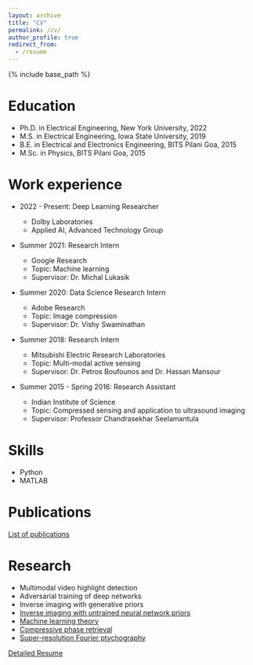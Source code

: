 ```yaml
---
layout: archive
title: "CV"
permalink: /cv/
author_profile: true
redirect_from:
  - /resume
---
```


{% include base_path %}

Education
======
* Ph.D. in Electrical Engineering, New York University, 2022
* M.S. in Electrical Engineering, Iowa State University, 2019 
* B.E. in Electrical and Electronics Engineering, BITS Pilani Goa, 2015
* M.Sc. in Physics, BITS Pilani Goa, 2015


Work experience
======
* 2022 - Present: Deep Learning Researcher
  * Dolby Laboratories
  * Applied AI, Advanced Technology Group
* Summer 2021: Research Intern
  * Google Research
  * Topic: Machine learning
  * Supervisor: Dr. Michal Lukasik
  
* Summer 2020: Data Science Research Intern
  * Adobe Research
  * Topic: Image compression
  * Supervisor: Dr. Vishy Swaminathan

* Summer 2018: Research Intern
  * Mitsubishi Electric Research Laboratories
  * Topic: Multi-modal active sensing
  * Supervisor: Dr. Petros Boufounos and Dr. Hassan Mansour
  
* Summer 2015 - Spring 2016: Research Assistant
  * Indian Institute of Science
  * Topic: Compressed sensing and application to ultrasound imaging
  * Supervisor: Professor Chandrasekhar Seelamantula
  
Skills
======
* Python
* MATLAB

Publications
======
[List of publications](http://gaurijagatap.github.io/publications)  
  
Research
======
* Multimodal video highlight detection
* Adversarial training of deep networks
* Inverse imaging with generative priors
* [Inverse imaging with untrained neural network priors](https://gaurijagatap.github.io/portfolio/portfolio-1/)
* [Machine learning theory](https://gaurijagatap.github.io/portfolio/portfolio-2/)
* [Compressive phase retrieval](https://gaurijagatap.github.io/portfolio/portfolio-3/)
* [Super-resolution Fourier ptychography](https://gaurijagatap.github.io/portfolio/portfolio-4/)


[Detailed Resume](http://gaurijagatap.github.io/assets/resumefull.pdf)

